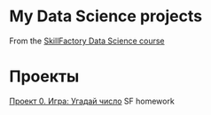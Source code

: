 # My Data Science projects

From the [SkillFactory Data Science course]()

# Проекты

[Проект 0. Игра: Угадай число]()
SF homework
